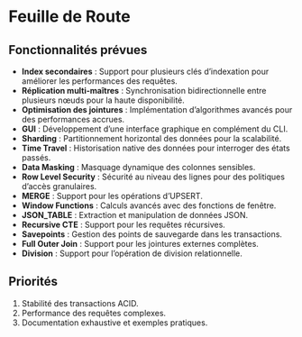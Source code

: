 # Feuille de Route

## Fonctionnalités prévues

- **Index secondaires** : Support pour plusieurs clés d’indexation pour améliorer les performances des requêtes.
- **Réplication multi-maîtres** : Synchronisation bidirectionnelle entre plusieurs nœuds pour la haute disponibilité.
- **Optimisation des jointures** : Implémentation d’algorithmes avancés pour des performances accrues.
- **GUI** : Développement d’une interface graphique en complément du CLI.
- **Sharding** : Partitionnement horizontal des données pour la scalabilité.
- **Time Travel** : Historisation native des données pour interroger des états passés.
- **Data Masking** : Masquage dynamique des colonnes sensibles.
- **Row Level Security** : Sécurité au niveau des lignes pour des politiques d’accès granulaires.
- **MERGE** : Support pour les opérations d’UPSERT.
- **Window Functions** : Calculs avancés avec des fonctions de fenêtre.
- **JSON_TABLE** : Extraction et manipulation de données JSON.
- **Recursive CTE** : Support pour les requêtes récursives.
- **Savepoints** : Gestion des points de sauvegarde dans les transactions.
- **Full Outer Join** : Support pour les jointures externes complètes.
- **Division** : Support pour l’opération de division relationnelle.

## Priorités

1. Stabilité des transactions ACID.
2. Performance des requêtes complexes.
3. Documentation exhaustive et exemples pratiques.

